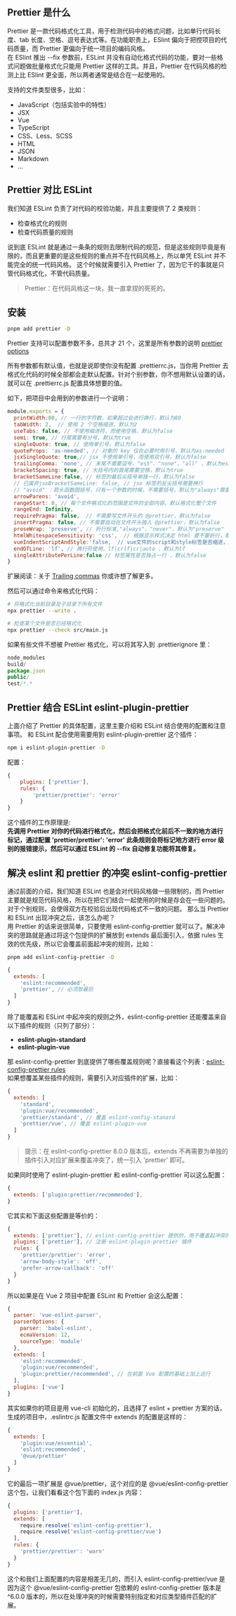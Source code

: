 ## Prettier 是什么

Prettier 是一款代码格式化工具，用于检测代码中的格式问题，比如单行代码长度、tab 长度、空格、逗号表达式等。在功能职责上，ESlint 偏向于把控项目的代码质量，而 Prettier 更偏向于统一项目的编码风格。  
在 ESlint 推出 --fix 参数前，ESLint 并没有自动化格式代码的功能，要对一些格式问题做批量格式化只能用 Prettier 这样的工具。并且，Prettier 在代码风格的检测上比 ESlint 更全面，所以两者通常是结合在一起使用的。

支持的文件类型很多，比如：

- JavaScript（包括实验中的特性）
- JSX
- Vue
- TypeScript
- CSS、Less、SCSS
- HTML
- JSON
- Markdown
- ...

## Prettier 对比 ESLint

我们知道 ESLint 负责了对代码的校验功能，并且主要提供了 2 类规则：

- 检查格式化的规则
- 检查代码质量的规则

说到底 ESLint 就是通过一条条的规则去限制代码的规范，但是这些规则毕竟是有限的，而且更重要的是这些规则的重点并不在代码风格上，所以单凭 ESLint 并不能完全的统一代码风格。
这个时候就需要引入 Prettier 了，因为它干的事就是只管代码格式化，不管代码质量。

> Prettier：在代码风格这一块，我一直拿捏的死死的。

## 安装

```sh
pnpm add prettier -D
```

Prettier 支持可以配置参数不多，总共才 21 个，这里是所有参数的说明 [prettier options](https://prettier.io/docs/en/options.html#print-width)

所有参数都有默认值，也就是说即使你没有配置 .prettierrc.js，当你用 Prettier 去格式化代码的时候全部都会走默认配置。针对个别参数，你不想用默认设置的话，就可以在 .prettierrc.js 配置具体想要的值。

如下，把项目中会用到的参数进行一个说明：

```js
module.exports = {
  printWidth:80, // 一行的字符数，如果超过会进行换行，默认为80
  tabWidth: 2,  // 使用 2 个空格缩进，默认为2
  useTabs: false, // 不使用缩进符，而使用空格，默认为false
  semi: true, // 行尾需要有分号，默认为true
  singleQuote: true, // 使用单引号，默认为false
  quoteProps: 'as-needed', // 对象的 key 仅在必要时用引号，默认为as-needed
  jsxSingleQuote: true,// jsx 不使用单引号，而使用双引号，默认为false
  trailingComma: 'none', // 末尾不需要逗号，"es5"、"none"、"all" ，默认为es5
  bracketSpacing: true, // 大括号内的首尾需要空格，默认为true
  bracketSameLine:false, // 标签的最后尖括号单独一行，默认为false
  // 已废弃jsxBracketSameLine: false, // jsx 标签的反尖括号需要换行
  // "avoid" ：箭头函数圆括号，只有一个参数的时候，不需要括号，默认为"always"需要括号
  arrowParens: 'avoid',
  rangeStart: 0, // 每个文件格式化的范围是文件的全部内容，默认格式化整个文件
  rangeEnd: Infinity,
  requirePragma: false,  // 不需要写文件开头的 @prettier，默认为false
  insertPragma: false, // 不需要自动在文件开头插入 @prettier，默认为false
  proseWrap: 'preserve', // 折行标准,"always"、"never"，默认为"preserve"
  htmlWhitespaceSensitivity: 'css',  // 根据显示样式决定 html 要不要折行，默认为"css"
  vueIndentScriptAndStyle:'false,  // vue文件的script和style标签是否缩进，默认为false
  endOfLine: 'lf', // 换行符使用，lf|crlf|cr|auto ，默认为lf
  singleAttributePerLine:false // 标签属性是否独占一行 ，默认为false
}
```

扩展阅读：关于 [Trailing commas](https://developer.mozilla.org/en-US/docs/Web/JavaScript/Reference/Trailing_commas#trailing_commas_in_functions) 你或许想了解更多。

然后可以通过命令来格式化代码：

```sh
# 将格式化当前目录及子目录下所有文件
npx prettier --write .

# 检查某个文件是否已经格式化
npx prettier --check src/main.js
```

如果有些文件不想被 Prettier 格式化，可以将其写入到 .prettierignore 里：

```js
node_modules
build/
package.json
public/
test/*.*
```

## Prettier 结合 ESLint eslint-plugin-prettier

上面介绍了 Prettier 的具体配置，这里主要介绍和 ESLint 结合使用的配置和注意事项。
和 ESLint 配合使用需要用到 eslint-plugin-prettier 这个插件：

```sh
npm i eslint-plugin-prettier -D
```

配置：

```js
{
    plugins: ['prettier'],
    rules: {
        'prettier/prettier': 'error'
    }
}
```

这个插件的工作原理是:  
**先调用 Prettier 对你的代码进行格式化，然后会把格式化前后不一致的地方进行标记，通过配置 'prettier/prettier': 'error' 此条规则会将标记地方进行 error 级别的报错提示，然后可以通过 ESLint 的 --fix 自动修复功能将其修复。**

## 解决 eslint 和 prettier 的冲突 eslint-config-prettier

通过前面的介绍，我们知道 ESLint 也是会对代码风格做一些限制的，而 Prettier 主要就是规范代码风格，所以在把它们结合一起使用的时候是存会在一些问题的。对于个别规则，会使得双方在校验后出现代码格式不一致的问题。
那么当 Prettier 和 ESLint 出现冲突之后，该怎么办呢？  
用 Prettier 的话来说很简单，只要使用 eslint-config-prettier 就可以了。解决冲突的思路就是通过将这个包提供的扩展放到 extends 最后面引入，依据 rules 生效的优先级，所以它会覆盖前面起冲突的规则，比如：

```sh
pnpm add eslint-config-prettier -D
```

```js
{
  extends: [
    'eslint:recommended',
    'prettier', // 必须放最后
  ]
}
```

除了能覆盖和 ESLint 中起冲突的规则之外，eslint-config-prettier 还能覆盖来自以下插件的规则（只列了部分）：

- **eslint-plugin-standard**
- **eslint-plugin-vue**

那 eslint-config-prettier 到底提供了哪些覆盖规则呢？直接看这个列表：[eslint-config-prettier rules](https://github.com/prettier/eslint-config-prettier/blob/main/index.js)  
如果想覆盖某些插件的规则，需要引入对应插件的扩展，比如：

```js
{
  extends: [
    'standard',
    'plugin:vue/recommended',
    'prettier/standard', // 覆盖 eslint-config-stanard
    'prettier/vue', // 覆盖 eslint-plugin-vue
  ]
}
```

> 提示：在 eslint-config-prettier 8.0.0 版本后，extends 不再需要为单独的插件引入对应扩展来覆盖冲突了，统一引入 'prettier' 即可。

如果同时使用了 eslint-plugin-prettier 和 eslint-config-prettier 可以这么配置：

```js
{
  extends: ['plugin:prettier/recommended'],
}
```

它其实和下面这些配置是等价的：

```js
{
  extends: ['prettier'], // eslint-config-prettier 提供的，用于覆盖起冲突的规则
  plugins: ['prettier'], // 注册 eslint-plugin-prettier 插件
  rules: {
    'prettier/prettier': 'error',
    'arrow-body-style': 'off',
    'prefer-arrow-callback': 'off'
  }
}
```

所以如果是在 Vue 2 项目中配置 ESLint 和 Prettier 会这么配置：

```js
{
  parser: 'vue-eslint-parser',
  parserOptions: {
    parser: 'babel-eslint',
    ecmaVersion: 12,
    sourceType: 'module'
  },
  extends: [
    'eslint:recommended',
    'plugin:vue/recommended',
    'plugin:prettier/recommended', // 在前面 Vue 配置的基础上加上这行
  ],
  plugins: ['vue']
}
```

其实如果你的项目是用 vue-cli 初始化的，且选择了 eslint + prettier 方案的话，生成的项目中，.eslintrc.js 配置文件中 extends 的配置是这样的：

```js
{
  extends: [
    'plugin:vue/essential',
    'eslint:recommended',
    '@vue/prettier'
  ]
}
```

它的最后一项扩展是 @vue/prettier，这个对应的是 @vue/eslint-config-prettier 这个包，让我们看看这个包下面的 index.js 内容：

```js
{
  plugins: ['prettier'],
  extends: [
    require.resolve('eslint-config-prettier'),
    require.resolve('eslint-config-prettier/vue')
  ],
  rules: {
    'prettier/prettier': 'warn'
  }
}
```

这个和我们上面配置的内容是相差无几的，而引入 eslint-config-prettier/vue 是因为这个 @vue/eslint-config-prettier 包依赖的 eslint-config-prettier 版本是 ^6.0.0 版本的，所以在处理冲突的时候需要特别指定和对应类型插件匹配的扩展。
